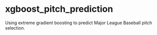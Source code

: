 # xgboost_pitch_prediction
Using extreme gradient boosting to predict Major League Baseball pitch selection.
